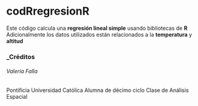 # codRregresionR
Este código calcula una **regresión lineal simple** usando bibliotecas de **R**
Adicionalmente los datos utilizados están relacionados a la **temperatura** y **altitud**

### _Créditos
###### Valeria Falla
Pontificia Universidad Católica
Alumna de décimo ciclo
Clase de Análisis Espacial 